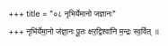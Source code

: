 +++
title = "०८ नृभिर्येमानो जज्ञानः"

+++
नृभि॑र्येमा॒नो ज॑ज्ञा॒नः पू॒तः क्षर॒द्विश्वा॑नि म॒न्द्रः स्व॒र्वित् ॥